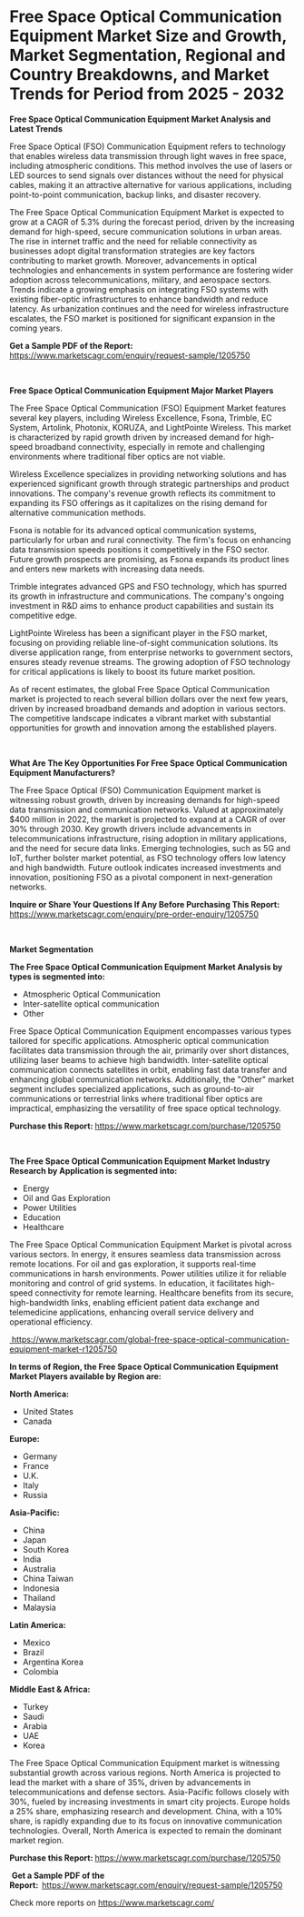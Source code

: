 <p><h1>Free Space Optical Communication Equipment Market Size and Growth, Market Segmentation, Regional and Country Breakdowns, and Market Trends for Period from 2025 -  2032</h1></p><p><strong>Free Space Optical Communication Equipment Market Analysis and Latest Trends</strong></p>
<p><p>Free Space Optical (FSO) Communication Equipment refers to technology that enables wireless data transmission through light waves in free space, including atmospheric conditions. This method involves the use of lasers or LED sources to send signals over distances without the need for physical cables, making it an attractive alternative for various applications, including point-to-point communication, backup links, and disaster recovery.</p><p>The Free Space Optical Communication Equipment Market is expected to grow at a CAGR of 5.3% during the forecast period, driven by the increasing demand for high-speed, secure communication solutions in urban areas. The rise in internet traffic and the need for reliable connectivity as businesses adopt digital transformation strategies are key factors contributing to market growth. Moreover, advancements in optical technologies and enhancements in system performance are fostering wider adoption across telecommunications, military, and aerospace sectors. Trends indicate a growing emphasis on integrating FSO systems with existing fiber-optic infrastructures to enhance bandwidth and reduce latency. As urbanization continues and the need for wireless infrastructure escalates, the FSO market is positioned for significant expansion in the coming years.</p></p>
<p><strong>Get a Sample PDF of the Report:&nbsp;</strong> <a href="https://www.marketscagr.com/enquiry/request-sample/1205750?utm_campaign=3510&utm_medium=2&utm_source=Github&utm_content=ia&utm_term=12042025&utm_id=free-space-optical-communication-equipment">https://www.marketscagr.com/enquiry/request-sample/1205750</a></p>
<p>&nbsp;</p>
<p><strong>Free Space Optical Communication Equipment Major Market Players</strong></p>
<p><p>The Free Space Optical Communication (FSO) Equipment Market features several key players, including Wireless Excellence, Fsona, Trimble, EC System, Artolink, Photonix, KORUZA, and LightPointe Wireless. This market is characterized by rapid growth driven by increased demand for high-speed broadband connectivity, especially in remote and challenging environments where traditional fiber optics are not viable.</p><p>Wireless Excellence specializes in providing networking solutions and has experienced significant growth through strategic partnerships and product innovations. The company's revenue growth reflects its commitment to expanding its FSO offerings as it capitalizes on the rising demand for alternative communication methods.</p><p>Fsona is notable for its advanced optical communication systems, particularly for urban and rural connectivity. The firm's focus on enhancing data transmission speeds positions it competitively in the FSO sector. Future growth prospects are promising, as Fsona expands its product lines and enters new markets with increasing data needs.</p><p>Trimble integrates advanced GPS and FSO technology, which has spurred its growth in infrastructure and communications. The company's ongoing investment in R&D aims to enhance product capabilities and sustain its competitive edge.</p><p>LightPointe Wireless has been a significant player in the FSO market, focusing on providing reliable line-of-sight communication solutions. Its diverse application range, from enterprise networks to government sectors, ensures steady revenue streams. The growing adoption of FSO technology for critical applications is likely to boost its future market position.</p><p>As of recent estimates, the global Free Space Optical Communication market is projected to reach several billion dollars over the next few years, driven by increased broadband demands and adoption in various sectors. The competitive landscape indicates a vibrant market with substantial opportunities for growth and innovation among the established players.</p></p>
<p>&nbsp;</p>
<p><strong>What Are The Key Opportunities For Free Space Optical Communication Equipment Manufacturers?</strong></p>
<p><p>The Free Space Optical (FSO) Communication Equipment market is witnessing robust growth, driven by increasing demands for high-speed data transmission and communication networks. Valued at approximately $400 million in 2022, the market is projected to expand at a CAGR of over 30% through 2030. Key growth drivers include advancements in telecommunications infrastructure, rising adoption in military applications, and the need for secure data links. Emerging technologies, such as 5G and IoT, further bolster market potential, as FSO technology offers low latency and high bandwidth. Future outlook indicates increased investments and innovation, positioning FSO as a pivotal component in next-generation networks.</p></p>
<p><strong>Inquire or Share Your Questions If Any Before Purchasing This Report:</strong> <a href="https://www.marketscagr.com/enquiry/pre-order-enquiry/1205750?utm_campaign=3510&utm_medium=2&utm_source=Github&utm_content=ia&utm_term=12042025&utm_id=free-space-optical-communication-equipment">https://www.marketscagr.com/enquiry/pre-order-enquiry/1205750</a></p>
<p>&nbsp;</p>
<p><strong>Market Segmentation</strong></p>
<p><strong>The Free Space Optical Communication Equipment Market Analysis by types is segmented into:</strong></p>
<p><ul><li>Atmospheric Optical Communication</li><li>Inter-satellite optical communication</li><li>Other</li></ul></p>
<p><p>Free Space Optical Communication Equipment encompasses various types tailored for specific applications. Atmospheric optical communication facilitates data transmission through the air, primarily over short distances, utilizing laser beams to achieve high bandwidth. Inter-satellite optical communication connects satellites in orbit, enabling fast data transfer and enhancing global communication networks. Additionally, the "Other" market segment includes specialized applications, such as ground-to-air communications or terrestrial links where traditional fiber optics are impractical, emphasizing the versatility of free space optical technology.</p></p>
<p><strong>Purchase this Report:&nbsp;</strong><a href="https://www.marketscagr.com/purchase/1205750?utm_campaign=3510&utm_medium=2&utm_source=Github&utm_content=ia&utm_term=12042025&utm_id=free-space-optical-communication-equipment">https://www.marketscagr.com/purchase/1205750</a></p>
<p>&nbsp;</p>
<p><strong>The Free Space Optical Communication Equipment Market Industry Research by Application is segmented into:</strong></p>
<p><ul><li>Energy</li><li>Oil and Gas Exploration</li><li>Power Utilities</li><li>Education</li><li>Healthcare</li></ul></p>
<p><p>The Free Space Optical Communication Equipment Market is pivotal across various sectors. In energy, it ensures seamless data transmission across remote locations. For oil and gas exploration, it supports real-time communications in harsh environments. Power utilities utilize it for reliable monitoring and control of grid systems. In education, it facilitates high-speed connectivity for remote learning. Healthcare benefits from its secure, high-bandwidth links, enabling efficient patient data exchange and telemedicine applications, enhancing overall service delivery and operational efficiency.</p></p>
<p><a href="https://www.marketscagr.com/global-free-space-optical-communication-equipment-market-r1205750?utm_campaign=3510&utm_medium=2&utm_source=Github&utm_content=ia&utm_term=12042025&utm_id=free-space-optical-communication-equipment">&nbsp;https://www.marketscagr.com/global-free-space-optical-communication-equipment-market-r1205750</a></p>
<p><strong>In terms of Region, the Free Space Optical Communication Equipment Market Players available by Region are:</strong></p>
<p>
    <p> <strong> North America: </strong>
        <ul>
            <li>United States</li>
            <li>Canada</li>
        </ul>
        </p> 
    <p> <strong> Europe: </strong>
        <ul>
            <li>Germany</li>
            <li>France</li>
            <li>U.K.</li>
            <li>Italy</li>
            <li>Russia</li>
        </ul>
        </p> 
    <p> <strong> Asia-Pacific: </strong>
        <ul>
            <li>China</li>
            <li>Japan</li>
            <li>South Korea</li>
            <li>India</li>
            <li>Australia</li>
            <li>China Taiwan</li>
            <li>Indonesia</li>
            <li>Thailand</li>
            <li>Malaysia</li>
        </ul>
        </p> 
    <p> <strong> Latin America: </strong>
        <ul>
            <li>Mexico</li>
            <li>Brazil</li>
            <li>Argentina Korea</li>
            <li>Colombia</li>
        </ul>
        </p> 
    <p> <strong> Middle East & Africa: </strong>
        <ul>
            <li>Turkey</li>
            <li>Saudi</li>
            <li>Arabia</li>
            <li>UAE</li>
            <li>Korea</li>
        </ul>
    </p>
    </p>
<p><p>The Free Space Optical Communication Equipment market is witnessing substantial growth across various regions. North America is projected to lead the market with a share of 35%, driven by advancements in telecommunications and defense sectors. Asia-Pacific follows closely with 30%, fueled by increasing investments in smart city projects. Europe holds a 25% share, emphasizing research and development. China, with a 10% share, is rapidly expanding due to its focus on innovative communication technologies. Overall, North America is expected to remain the dominant market region.</p></p>
<p><strong>Purchase this Report: </strong><a href="https://www.marketscagr.com/purchase/1205750?utm_campaign=3510&utm_medium=2&utm_source=Github&utm_content=ia&utm_term=12042025&utm_id=free-space-optical-communication-equipment">https://www.marketscagr.com/purchase/1205750</a></p>
<p>&nbsp;<strong>Get a Sample PDF of the Report:&nbsp;&nbsp;</strong><a href="https://www.marketscagr.com/enquiry/request-sample/1205750?utm_campaign=3510&utm_medium=2&utm_source=Github&utm_content=ia&utm_term=12042025&utm_id=free-space-optical-communication-equipment">https://www.marketscagr.com/enquiry/request-sample/1205750</a></p>
<p><strong></strong></p>
<p>Check more reports on <a href="https://www.marketscagr.com/?utm_campaign=3510&utm_medium=2&utm_source=Github&utm_content=ia&utm_term=12042025&utm_id=free-space-optical-communication-equipment">https://www.marketscagr.com/</a></p>